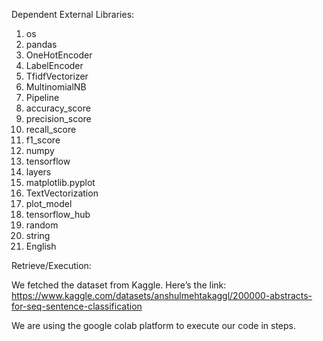 Dependent External Libraries:

1.	os
2.	pandas
3.	OneHotEncoder
4.	LabelEncoder
5.	TfidfVectorizer
6.	MultinomialNB
7.	Pipeline
8.	accuracy_score
9.	precision_score
10.	recall_score 
11.	f1_score
12.	numpy
13.	tensorflow
14.	layers
15.	matplotlib.pyplot
16.	TextVectorization
17.	plot_model
18.	tensorflow_hub
19.	random
20.	string
21.	English


Retrieve/Execution:

We fetched the dataset from Kaggle. Here’s the link:
https://www.kaggle.com/datasets/anshulmehtakaggl/200000-abstracts-for-seq-sentence-classification

We are using the google colab platform to execute our code in steps.
